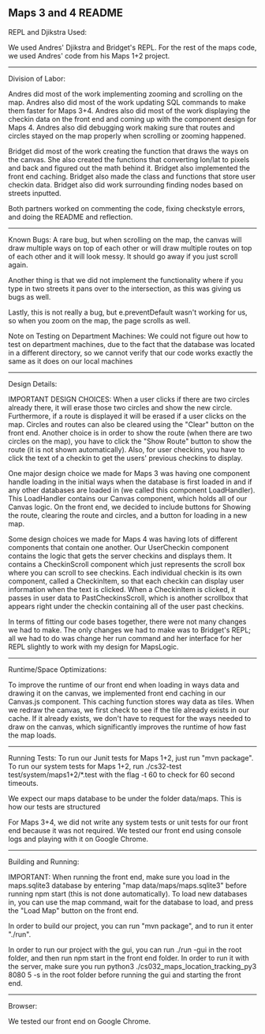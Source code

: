 
Maps 3 and 4 README
------------------------------------------------------------------------------------------------------

REPL and Djikstra Used:

We used Andres' Djikstra and Bridget's REPL. For the rest of the maps code, we used Andres'
code from his Maps 1+2 project.

------------------------------------------------------------------------------------------------------

Division of Labor:

Andres did most of the work implementing zooming and scrolling on the map. Andres also did most of the 
work updating SQL commands to make them faster for Maps 3+4. Andres also did most of the work displaying
the checkin data on the front end and coming up with the component design for Maps 4. Andres also did
debugging work making sure that routes and circles stayed on the map properly when scrolling or zooming
happened.

Bridget did most of the work creating the function that draws the ways on the canvas. She also created
the functions that converting lon/lat to pixels and back and figured out the math behind it. Bridget
also implemented the front end caching. Bridget also made the class and functions that store user checkin
data. Bridget also did work surrounding finding nodes based on streets inputted. 

Both partners worked on commenting the code, fixing checkstyle errors, and doing the README and reflection.

------------------------------------------------------------------------------------------------------

Known Bugs: A rare bug, but when scrolling on the map, the canvas will draw multiple ways on top of each other
or will draw multiple routes on top of each other and it will look messy. It should go away if you just 
scroll again.

Another thing is that we did not implement the functionality where if you type in two streets it pans over
to the intersection, as this was giving us bugs as well. 

Lastly, this is not really a bug, but e.preventDefault wasn't working for us, so when you zoom on the map, 
the page scrolls as well.

Note on Testing on Department Machines: We could not figure out
how to test on department machines, due to the fact that the database
was located in a different directory, so we cannot verify that
our code works exactly the same as it does on our local machines

------------------------------------------------------------------------------------------------------

Design Details:

IMPORTANT DESIGN CHOICES: When a user clicks if there are two circles already there, it will erase those
two circles and show the new circle. Furthermore, if a route is displayed it will be erased if a user
clicks on the map. Circles and routes can also be cleared using the "Clear" button on the front end. 
Another choice is in order to show the route (when there are two circles on the map), you have to click
the "Show Route" button to show the route (it is not shown automatically). Also, for user checkins, you
have to click the text of a checkin to get the users' previous checkins to display. 

One major design choice we made for Maps 3 was having one component handle loading in the initial ways
when the database is first loaded in and if any other databases are loaded in (we called this component
LoadHandler). This LoadHandler contains our Canvas component, which holds all of our Canvas logic. 
On the front end, we decided to include buttons for Showing the route, clearing the route and circles,
and a button for loading in a new map. 

Some design choices we made for Maps 4 was having lots of different components that contain one another. 
Our UserCheckin component contains the logic that gets the server checkins and displays them. It contains
a CheckinScroll component which just represents the scroll box where you can scroll to see checkins. Each
individual checkin is its own component, called a CheckinItem, so that each checkin can display user 
information when the text is clicked. When a CheckinItem is clicked, it passes in user data to 
PastCheckinsScroll, which is another scrollbox that appears right under the checkin containing all of the
user past checkins. 

In terms of fitting our code bases together, there were not many changes we had to make. The only changes
we had to make was to Bridget's REPL; all we had to do was change her run command and her interface for 
her REPL slightly to work with my design for MapsLogic. 

------------------------------------------------------------------------------------------------------

Runtime/Space Optimizations:

To improve the runtime of our front end when loading in ways data and drawing it on the canvas, 
we implemented front end caching in our Canvas.js component. This caching function stores way data as 
tiles. When we redraw the canvas, we first check to see if the tile already exists in our cache. 
If it already exists, we don't have to request for the ways needed to draw on the canvas, which 
significantly improves the runtime of how fast the map loads. 

------------------------------------------------------------------------------------------------------

Running Tests: To run our Junit tests for Maps 1+2, just run "mvn package". To run our system tests for 
Maps 1+2, run ./cs32-test test/system/maps1+2/*.test with the flag -t 60 to check for 60 second timeouts.

We expect our maps database to be under the folder data/maps. This is how our tests are structured

For Maps 3+4, we did not write any system tests or unit tests for our front end because it was not 
required. We tested our front end using console logs and playing with it on Google Chrome. 

------------------------------------------------------------------------------------------------------

Building and Running:

IMPORTANT: When running the front end, make sure you load in the maps.sqlite3 database by entering
"map data/maps/maps.sqlite3" before running npm start (this is not done automatically). 
To load new databases in, you can use the map command, wait for the database to load, and press the
"Load Map" button on the front end. 

In order to build our project, you can run "mvn package", and to run it enter "./run".

In order to run our project with the gui, you can run ./run -gui in the root folder,
and then run npm start in the front end folder. In order to run it with the server, make sure you run 
python3 ./cs032_maps_location_tracking_py3 8080 5 -s in the root folder before running the gui and 
starting the front end. 


------------------------------------------------------------------------------------------------------

Browser:

We tested our front end on Google Chrome. 






















